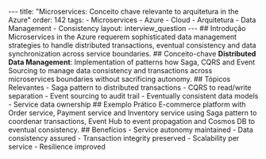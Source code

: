 --- title: "Microservices: Conceito chave relevante to arquitetura in the Azure" order: 142 tags: - Microservices - Azure - Cloud - Arquitetura - Data Management - Consistency layout: interview_question --- ## Introdução Microservices in the Azure requerem sophisticated data management strategies to handle distributed transactions, eventual consistency and data synchronization across service boundaries. ## Conceito-chave **Distributed Data Management**: Implementation of patterns how Saga, CQRS and Event Sourcing to manage data consistency and transactions across microservices boundaries without sacrificing autonomy. ## Tópicos Relevantes - Saga pattern to distributed transactions - CQRS to read/write separation - Event sourcing to audit trail - Eventually consistent data models - Service data ownership ## Exemplo Prático E-commerce platform with Order service, Payment service and Inventory service using Saga pattern to coordenar transactions, Event Hub to event propagation and Cosmos DB to eventual consistency. ## Benefícios - Service autonomy maintained - Data consistency assured - Transaction integrity preserved - Scalability per service - Resilience improved